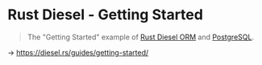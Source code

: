 # Rust Diesel - Getting Started

> The "Getting Started" example of [Rust Diesel ORM](https://diesel.rs/) and [PostgreSQL](https://www.postgresql.org/).

→ https://diesel.rs/guides/getting-started/
